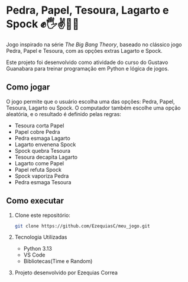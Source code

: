 # Pedra, Papel, Tesoura, Lagarto e Spock ✊🖐️✌️🦎🖖

Jogo inspirado na série *The Big Bang Theory*, baseado no clássico jogo Pedra, Papel e Tesoura, com as opções extras Lagarto e Spock.

Este projeto foi desenvolvido como atividade do curso do Gustavo Guanabara para treinar programação em Python e lógica de jogos.

## Como jogar

O jogo permite que o usuário escolha uma das opções: Pedra, Papel, Tesoura, Lagarto ou Spock. O computador também escolhe uma opção aleatória, e o resultado é definido pelas regras:

- Tesoura corta Papel  
- Papel cobre Pedra  
- Pedra esmaga Lagarto  
- Lagarto envenena Spock  
- Spock quebra Tesoura  
- Tesoura decapita Lagarto  
- Lagarto come Papel  
- Papel refuta Spock  
- Spock vaporiza Pedra  
- Pedra esmaga Tesoura  

## Como executar

1. Clone este repositório:
   ```bash
   git clone https://github.com/EzequiasC/meu_jogo.git
   
2. Tecnologia Utilizadas
   - Python 3.13
   - VS Code
   - Bibliotecas(Time e Random)

3. Projeto desenvolvido por Ezequias Correa
